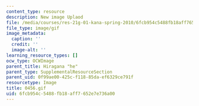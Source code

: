 ```yaml
---
content_type: resource
description: New image Uplaod
file: /media/courses/res-21g-01-kana-spring-2010/6fcb954c5488fb18aff7652e7e736a00_0456.gif
file_type: image/gif
image_metadata:
  caption: ''
  credit: ''
  image-alt: ''
learning_resource_types: []
ocw_type: OCWImage
parent_title: Hiragana "he"
parent_type: SupplementalResourceSection
parent_uid: 0f99ae00-425c-f118-85da-ef6329ce791f
resourcetype: Image
title: 0456.gif
uid: 6fcb954c-5488-fb18-aff7-652e7e736a00
---
```

